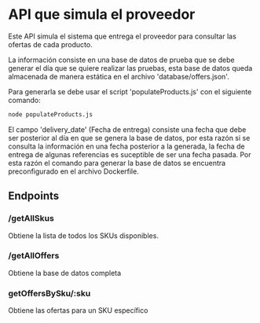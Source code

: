 # API que simula el proveedor

Este API simula el sistema que entrega el proveedor para consultar las ofertas de cada producto.

La información consiste en una base de datos de prueba que se debe generar el día que se quiere realizar las pruebas, esta base de datos queda almacenada de manera estática en el archivo 'database/offers.json'.

Para generarla se debe usar el script 'populateProducts.js' con el siguiente comando:

```bash
node populateProducts.js
```

El campo 'delivery_date' (Fecha de entrega) consiste una fecha que debe ser posterior al día en que se genera la base de datos, por esta razón si se consulta la información en una fecha posterior a la generada, la fecha de entrega de algunas referencias es suceptible de ser una fecha pasada. Por esta razón el comando para generar la base de datos se encuentra preconfigurado en el archivo Dockerfile.


## Endpoints

### /getAllSkus

Obtiene la lista de todos los SKUs disponibles.

### /getAllOffers

Obtiene la base de datos completa

### getOffersBySku/:sku

Obtiene las ofertas para un SKU específico

